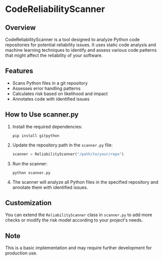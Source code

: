 # CodeReliabilityScanner

## Overview
CodeReliabilityScanner is a tool designed to analyze Python code repositories for potential reliability issues. It uses static code analysis and machine learning techniques to identify and assess various code patterns that might affect the reliability of your software.

## Features
- Scans Python files in a git repository
- Assesses error handling patterns
- Calculates risk based on likelihood and impact
- Annotates code with identified issues

## How to Use scanner.py

1. Install the required dependencies:
   ```
   pip install gitpython
   ```

2. Update the repository path in the `scanner.py` file:
   ```python
   scanner = ReliabilityScanner("/path/to/your/repo")
   ```

3. Run the scanner:
   ```
   python scanner.py
   ```

4. The scanner will analyze all Python files in the specified repository and annotate them with identified issues.

## Customization
You can extend the `ReliabilityScanner` class in `scanner.py` to add more checks or modify the risk model according to your project's needs.

## Note
This is a basic implementation and may require further development for production use.
